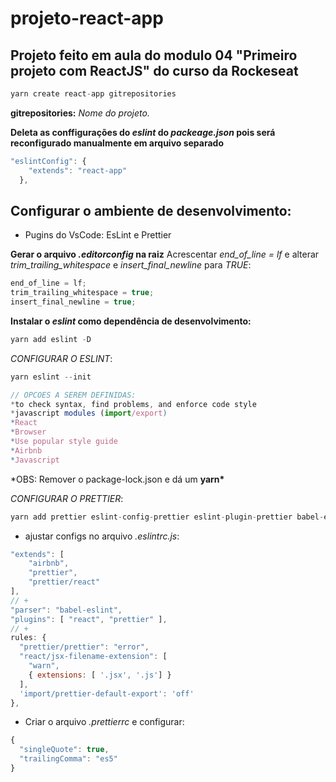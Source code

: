 # projeto-react-app

## Projeto feito em aula do modulo 04 "Primeiro projeto com ReactJS" do curso da Rockeseat

```js
yarn create react-app gitrepositories
```

**gitrepositories:** _Nome do projeto._

**Deleta as conffigurações do _eslint_ do _packeage.json_ pois será reconfigurado manualmente em arquivo separado**

```js
"eslintConfig": {
    "extends": "react-app"
  },
```

## Configurar o ambiente de desenvolvimento:

- Pugins do VsCode: EsLint e Prettier

**Gerar o arquivo _.editorconfig_ na raiz**
Acrescentar _end_of_line = lf_ e alterar _trim_trailing_whitespace_ e _insert_final_newline_ para _TRUE_:

```js
end_of_line = lf;
trim_trailing_whitespace = true;
insert_final_newline = true;
```

**Instalar o *eslint* como dependência de desenvolvimento:**

```js
yarn add eslint -D
```

_CONFIGURAR O ESLINT_:

```js
yarn eslint --init

// OPCOES A SEREM DEFINIDAS:
*to check syntax, find problems, and enforce code style
*javascript modules (import/export)
*React
*Browser
*Use popular style guide
*Airbnb
*Javascript
```

*OBS: Remover o package-lock.json e dá um **yarn\***

_CONFIGURAR O PRETTIER_:

```js
yarn add prettier eslint-config-prettier eslint-plugin-prettier babel-eslint -D
```

- ajustar configs no arquivo *.eslintrc.js*:

```js
"extends": [
    "airbnb",
    "prettier",
    "prettier/react"
],
// +
"parser": "babel-eslint",
"plugins": [ "react", "prettier" ],
// +
rules: {
  "prettier/prettier": "error",
  "react/jsx-filename-extension": [
    "warn",
    { extensions: [ '.jsx', '.js'] }
  ],
  'import/prettier-default-export': 'off'
},
```

- Criar o arquivo *.prettierrc* e configurar:

```js
{
  "singleQuote": true,
  "trailingComma": "es5"
}
```

